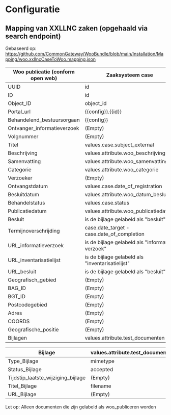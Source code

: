 # Configuratie

## Mapping van XXLLNC zaken (opgehaald via search endpoint)
Gebaseerd op: https://github.com/CommonGateway/WooBundle/blob/main/Installation/Mapping/woo.xxllncCaseToWoo.mapping.json

| Woo publicatie (conform open web) | Zaaksysteem case                 |
|-----------------------------------|----------------------------------|
| UUID                              | id                               |
| ID                                | id                               |
| Object_ID                         | object_id                        |
| Portal_url                        | {{config}}.{{id}}                |
| Behandelend_bestuursorgaan        | {{config}}                       |
| Ontvanger_informatieverzoek       | (Empty)                          |
| Volgnummer                        | (Empty)                          |
| Titel                             | values.case.subject_external        |
| Beschrijving                      | values.attribute.woo_beschrijving              |
| Samenvatting                      | values.attribute.woo_samenvatting              |
| Categorie                         | values.attribute.woo_categorie   |
| Verzoeker                         | (Empty)         |
| Ontvangstdatum                    | values.case.date_of_registration |
| Besluitdatum                      | values.attribute.woo_datum_besluit          |
| Behandelstatus                    | values.case.status               |
| Publicatiedatum                   | values.attribute.woo_publicatiedatum               |
| Besluit                           | is de bijlage gelabeld als "besluit"                         |
| Termijnoverschrijding             | case.date_target - case.date_of_completion                          |
| URL_informatieverzoek             | is de bijlage gelabeld als "informatie verzoek"                          |
| URL_inventarisatielijst           | is de bijlage gelabeld als "inventarisatielijst"                         |
| URL_besluit                       | is de bijlage gelabeld als "besluit"                          |
| Geografisch_gebied                | (Empty)                          |
| BAG_ID                            | (Empty)                          |
| BGT_ID                            | (Empty)                          |
| Postcodegebied                    | (Empty)                          |
| Adres                             | (Empty)                          |
| COORDS                            | (Empty)                          |
| Geografische_positie              | (Empty)                          |
| Bijlagen                          | values.attribute.test_documenten |

| Bijlage                            | values.attribute.test_documenten                       |
|------------------------------------|--------------------------------------------------------|
| Type_Bijlage                       | mimetype                                               |
| Status_Bijlage                     | accepted                                               |
| Tijdstip_laatste_wijziging_bijlage | (Empty)                                                |
| Titel_Bijlage                      | filename                                               |
| URL_Bijlage                        | (Empty)                                                |

Let op: Alleen documenten die zijn gelabeld als woo_publiceren worden 
